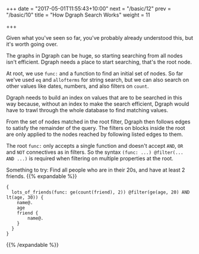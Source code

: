 +++
date = "2017-05-01T11:55:43+10:00"
next = "/basic/12"
prev = "/basic/10"
title = "How Dgraph Search Works"
weight = 11


+++

Given what you've seen so far, you've probably already understood this, but it's worth going over.

The graphs in Dgraph can be huge, so starting searching from all nodes isn't efficient. Dgraph needs a place to start searching, that's the root node.

At root, we  use  `func:` and a function to find an initial set of nodes. So far we've used `eq` and `allofterms` for string search, but we can also search on other values like dates, numbers, and also filters on `count`.

Dgraph needs to build an index on values that are to be searched in this way because, without an index to make the search efficient, Dgraph would have to trawl through the whole database to find matching values.

From the set of nodes matched in the root filter, Dgraph then follows edges to satisfy the remainder of the query.  The filters on blocks inside the root are only applied to the nodes reached by following listed edges to them.

The root `func:` only accepts a single function and doesn't accept `AND`, `OR` and `NOT` connectives as in filters. So the syntax `(func: ...) @filter(... AND ...)` is required when filtering on multiple properties at the root.

Something to try: Find all people who are in their 20s, and have at least 2 friends.
{{% expandable %}}
```
{
  lots_of_friends(func: ge(count(friend), 2)) @filter(ge(age, 20) AND lt(age, 30)) {
    name@.
    age
    friend {
        name@.
    }
  }
}
```
{{% /expandable %}}
